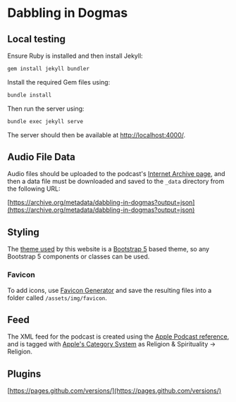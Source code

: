 # Dabbling in Dogmas

## Local testing

Ensure Ruby is installed and then install Jekyll:

```sh
gem install jekyll bundler
```

Install the required Gem files using:

```sh
bundle install
```

Then run the server using:

```sh
bundle exec jekyll serve
```

The server should then be available at [http://localhost:4000/](http://localhost:4000/).

## Audio File Data

Audio files should be uploaded to the podcast's [Internet Archive page](https://archive.org/details/dabbling-in-dogmas), and then a data file must be downloaded and saved to the `_data` directory from the following URL:

[https://archive.org/metadata/dabbling-in-dogmas?output=json](https://archive.org/metadata/dabbling-in-dogmas?output=json)

## Styling

The [theme used](https://github.com/jonaharagon/jekyll-bootstrap-theme) by this website is a [Bootstrap 5](https://getbootstrap.com/docs/5.0/getting-started/introduction/) based theme, so any Bootstrap 5 components or classes can be used.

### Favicon

To add icons, use [Favicon Generator](https://realfavicongenerator.net/) and save the resulting files into a folder called `/assets/img/favicon`.

## Feed

The XML feed for the podcast is created using the [Apple Podcast reference](https://help.apple.com/itc/podcasts_connect/), and is tagged with [Apple's Category System](https://podcasts.apple.com/us/genre/podcasts/id26) as Religion & Spirituality -> Religion.

## Plugins

[https://pages.github.com/versions/](https://pages.github.com/versions/)
